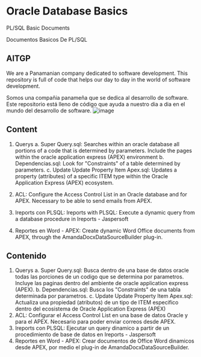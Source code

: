 # Oracle Database Basics
PL/SQL Basic Documents

Documentos Basicos De PL/SQL

## AITGP 
We are a Panamanian company dedicated to software development.
This repository is full of code that helps our day to day in the world of software development.

Somos una compañia panameña que se dedica al desarrollo de software.
Este repositorio está lleno de código que ayuda a nuestro dia a dia en el mundo del desarrollo de software.
![image](https://user-images.githubusercontent.com/64084293/117481966-56389200-af29-11eb-8681-2dad23d05089.png)

## Content
1. Querys
    a. Super Query.sql: Searches within an oracle database all portions of a code that is determined by parameters. Include the pages within the oracle application express (APEX) environment
    b. Dependencias.sql: Look for "Constraints" of a table determined by parameters.
    c. Update Update Property Item Apex.sql: Updates a property (attributes) of a specific ITEM type within the Oracle Application Express (APEX) ecosystem.

2. ACL: Configure the Access Control List in an Oracle database and for APEX. Necessary to be able to send emails from APEX.
3. Ireports con PLSQL: Ireports with PLSQL: Execute a dynamic query from a database procedure in Ireports - Jaspersoft
4. Reportes en Word - APEX: Create dynamic Word Office documents from APEX, through the AmandaDocxDataSourceBuilder plug-in.

## Contenido
1. Querys
    a. Super Query.sql: Busca dentro de una base de datos oracle todas las porciones de un codigo que se determina por parametros. Incluye las paginas dentro del ambiente de oracle application express (APEX).
    b. Dependencias.sql: Busca los "Constraints" de una tabla determinada por parametros. 
    c. Update Update Property Item Apex.sql: Actualiza una propiedad (atributos) de un tipo de ITEM especifico dentro del ecosistema de Oracle Application Express (APEX)
2. ACL: Configurar el Access Control List en una base de datos Oracle y para el APEX. Necesario para poder enviar correos desde APEX.
3. Ireports con PLSQL: Ejecutar un query dinamico a partir de un procedimiento de base de datos en Ireports - Jaspersoft
4. Reportes en Word - APEX: Crear documentos de Office Word dinamicos desde APEX, por medio el plug-in de AmandaDocxDataSourceBuilder.
